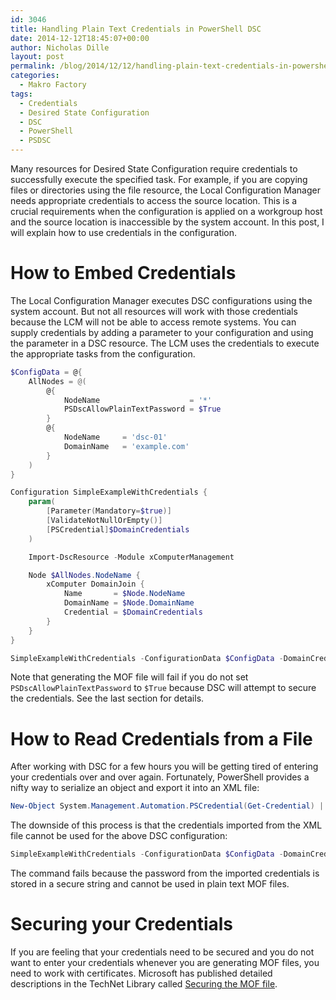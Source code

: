 ```yaml
---
id: 3046
title: Handling Plain Text Credentials in PowerShell DSC
date: 2014-12-12T18:45:07+00:00
author: Nicholas Dille
layout: post
permalink: /blog/2014/12/12/handling-plain-text-credentials-in-powershell-dsc/
categories:
  - Makro Factory
tags:
  - Credentials
  - Desired State Configuration
  - DSC
  - PowerShell
  - PSDSC
---
```

Many resources for Desired State Configuration require credentials to successfully execute the specified task. For example, if you are copying files or directories using the file resource, the Local Configuration Manager needs appropriate credentials to access the source location. This is a crucial requirements when the configuration is applied on a workgroup host and the source location is inaccessible by the system account. In this post, I will explain how to use credentials in the configuration.

<!--more-->

# How to Embed Credentials

The Local Configuration Manager executes DSC configurations using the system account. But not all resources will work with those credentials because the LCM will not be able to access remote systems. You can supply credentials by adding a parameter to your configuration and using the parameter in a DSC resource. The LCM uses the credentials to execute the appropriate tasks from the configuration.

```powershell
$ConfigData = @{
    AllNodes = @(
        @{
            NodeName                    = '*'
            PSDscAllowPlainTextPassword = $True
        }
        @{
            NodeName     = 'dsc-01'
            DomainName   = 'example.com'
        }
    )
}

Configuration SimpleExampleWithCredentials {
    param(
        [Parameter(Mandatory=$true)]
        [ValidateNotNullOrEmpty()]
        [PSCredential]$DomainCredentials
    )

    Import-DscResource -Module xComputerManagement

    Node $AllNodes.NodeName {
        xComputer DomainJoin {
            Name       = $Node.NodeName
            DomainName = $Node.DomainName
            Credential = $DomainCredentials
        }
    }
}

SimpleExampleWithCredentials -ConfigurationData $ConfigData -DomainCredential (Get-Credential)
```

Note that generating the MOF file will fail if you do not set `PSDscAllowPlainTextPassword` to `$True` because DSC will attempt to secure the credentials. See the last section for details.

# How to Read Credentials from a File

After working with DSC for a few hours you will be getting tired of entering your credentials over and over again. Fortunately, PowerShell provides a nifty way to serialize an object and export it into an XML file:

```powershell
New-Object System.Management.Automation.PSCredential(Get-Credential) | Export-Clixml -Path '.\credentials.clixml'
```

The downside of this process is that the credentials imported from the XML file cannot be used for the above DSC configuration:

```powershell
SimpleExampleWithCredentials -ConfigurationData $ConfigData -DomainCredentials (Import-Clixml -Path '.\credentials.clixml')
```

The command fails because the password from the imported credentials is stored in a secure string and cannot be used in plain text MOF files.

# Securing your Credentials

If you are feeling that your credentials need to be secured and you do not want to enter your credentials whenever you are generating MOF files, you need to work with certificates. Microsoft has published detailed descriptions in the TechNet Library called [Securing the MOF file](http://technet.microsoft.com/en-us/library/dn781430.aspx).
